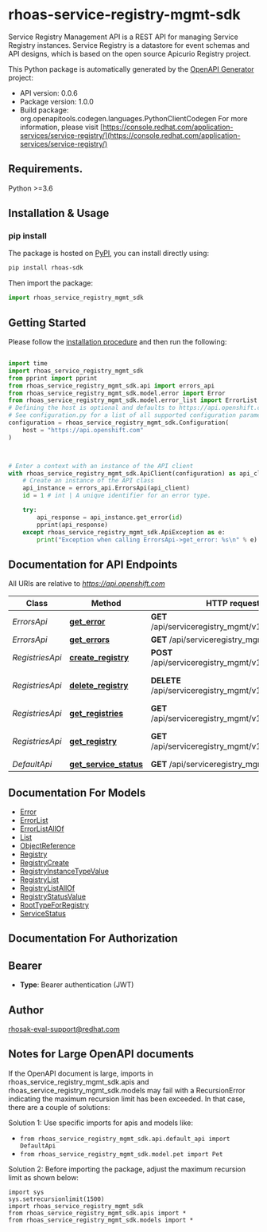 # rhoas-service-registry-mgmt-sdk
Service Registry Management API is a REST API for managing Service Registry instances. Service Registry is a datastore for event schemas and API designs, which is based on the open source Apicurio Registry project.

This Python package is automatically generated by the [OpenAPI Generator](https://openapi-generator.tech) project:

- API version: 0.0.6
- Package version: 1.0.0
- Build package: org.openapitools.codegen.languages.PythonClientCodegen
For more information, please visit [https://console.redhat.com/application-services/service-registry/](https://console.redhat.com/application-services/service-registry/)

## Requirements.

Python >=3.6

## Installation & Usage
### pip install

The package is hosted on [PyPI](https://pypi.org/project/rhoas-sdks/), you can install directly using:

```sh
pip install rhoas-sdk
```

Then import the package:
```python
import rhoas_service_registry_mgmt_sdk
```

## Getting Started

Please follow the [installation procedure](#installation--usage) and then run the following:

```python

import time
import rhoas_service_registry_mgmt_sdk
from pprint import pprint
from rhoas_service_registry_mgmt_sdk.api import errors_api
from rhoas_service_registry_mgmt_sdk.model.error import Error
from rhoas_service_registry_mgmt_sdk.model.error_list import ErrorList
# Defining the host is optional and defaults to https://api.openshift.com
# See configuration.py for a list of all supported configuration parameters.
configuration = rhoas_service_registry_mgmt_sdk.Configuration(
    host = "https://api.openshift.com"
)



# Enter a context with an instance of the API client
with rhoas_service_registry_mgmt_sdk.ApiClient(configuration) as api_client:
    # Create an instance of the API class
    api_instance = errors_api.ErrorsApi(api_client)
    id = 1 # int | A unique identifier for an error type.

    try:
        api_response = api_instance.get_error(id)
        pprint(api_response)
    except rhoas_service_registry_mgmt_sdk.ApiException as e:
        print("Exception when calling ErrorsApi->get_error: %s\n" % e)
```

## Documentation for API Endpoints

All URIs are relative to *https://api.openshift.com*

Class | Method | HTTP request | Description
------------ | ------------- | ------------- | -------------
*ErrorsApi* | [**get_error**](docs/ErrorsApi.md#get_error) | **GET** /api/serviceregistry_mgmt/v1/errors/{id} | 
*ErrorsApi* | [**get_errors**](docs/ErrorsApi.md#get_errors) | **GET** /api/serviceregistry_mgmt/v1/errors | 
*RegistriesApi* | [**create_registry**](docs/RegistriesApi.md#create_registry) | **POST** /api/serviceregistry_mgmt/v1/registries | 
*RegistriesApi* | [**delete_registry**](docs/RegistriesApi.md#delete_registry) | **DELETE** /api/serviceregistry_mgmt/v1/registries/{id} | Delete a Registry instance
*RegistriesApi* | [**get_registries**](docs/RegistriesApi.md#get_registries) | **GET** /api/serviceregistry_mgmt/v1/registries | 
*RegistriesApi* | [**get_registry**](docs/RegistriesApi.md#get_registry) | **GET** /api/serviceregistry_mgmt/v1/registries/{id} | Get a Registry instance
*DefaultApi* | [**get_service_status**](docs/DefaultApi.md#get_service_status) | **GET** /api/serviceregistry_mgmt/v1/status | 


## Documentation For Models

 - [Error](docs/Error.md)
 - [ErrorList](docs/ErrorList.md)
 - [ErrorListAllOf](docs/ErrorListAllOf.md)
 - [List](docs/List.md)
 - [ObjectReference](docs/ObjectReference.md)
 - [Registry](docs/Registry.md)
 - [RegistryCreate](docs/RegistryCreate.md)
 - [RegistryInstanceTypeValue](docs/RegistryInstanceTypeValue.md)
 - [RegistryList](docs/RegistryList.md)
 - [RegistryListAllOf](docs/RegistryListAllOf.md)
 - [RegistryStatusValue](docs/RegistryStatusValue.md)
 - [RootTypeForRegistry](docs/RootTypeForRegistry.md)
 - [ServiceStatus](docs/ServiceStatus.md)


## Documentation For Authorization


## Bearer

- **Type**: Bearer authentication (JWT)


## Author

rhosak-eval-support@redhat.com


## Notes for Large OpenAPI documents
If the OpenAPI document is large, imports in rhoas_service_registry_mgmt_sdk.apis and rhoas_service_registry_mgmt_sdk.models may fail with a
RecursionError indicating the maximum recursion limit has been exceeded. In that case, there are a couple of solutions:

Solution 1:
Use specific imports for apis and models like:
- `from rhoas_service_registry_mgmt_sdk.api.default_api import DefaultApi`
- `from rhoas_service_registry_mgmt_sdk.model.pet import Pet`

Solution 2:
Before importing the package, adjust the maximum recursion limit as shown below:
```
import sys
sys.setrecursionlimit(1500)
import rhoas_service_registry_mgmt_sdk
from rhoas_service_registry_mgmt_sdk.apis import *
from rhoas_service_registry_mgmt_sdk.models import *
```

